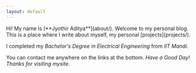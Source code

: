 ```yaml
---
layout: default
---
```


<div class="lead pretty-links">
  Hi! My name is [**Jyothir Aditya**](about/). Welcome to my personal blog. This is a place where I write about myself, my personal [projects](projects/).

  I completed my *Bachelor's Degree in Electrical Engineering* from *IIT Mandi.*

  You can contact me anywhere on the links at the bottom.
  *Have a Good Day!*
  *Thanks for visiting mysite.*
</div>
